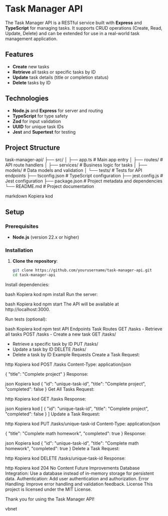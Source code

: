 # Task Manager API

The Task Manager API is a RESTful service built with **Express** and **TypeScript** for managing tasks. It supports CRUD operations (Create, Read, Update, Delete) and can be extended for use in a real-world task management application.

## Features

- **Create** new tasks
- **Retrieve** all tasks or specific tasks by ID
- **Update** task details (title or completion status)
- **Delete** tasks by ID

## Technologies

- **Node.js** and **Express** for server and routing
- **TypeScript** for type safety
- **Zod** for input validation
- **UUID** for unique task IDs
- **Jest** and **Supertest** for testing

## Project Structure

task-manager-api/ 
├── src/ │ 
├── app.ts # Main app entry 
│ 
├── routes/ # API route handlers 
│ 
├── services/ # Business logic for tasks
│ 
├── models/ # Data models and validation 
│ └── tests/ # Tests for API endpoints 
├── tsconfig.json # TypeScript configuration 
├── jest.config.js # Jest configuration 
├── package.json # Project metadata and dependencies 
└── README.md # Project documentation

markdown
Kopiera kod

## Setup

### Prerequisites

- **Node.js** (version 22.x or higher)

### Installation

1. **Clone the repository**:
   ```bash
   git clone https://github.com/yourusername/task-manager-api.git
   cd task-manager-api
Install dependencies:

bash
Kopiera kod
npm install
Run the server:

bash
Kopiera kod
npm start
The API will be available at http://localhost:3000.

Run tests (optional):

bash
Kopiera kod
npm test
API Endpoints
Task Routes
GET /tasks - Retrieve all tasks
POST /tasks - Create a new task
GET /tasks/
- Retrieve a specific task by ID
PUT /tasks/
- Update a task by ID
DELETE /tasks/
- Delete a task by ID
Example Requests
Create a Task
Request:

http
Kopiera kod
POST /tasks
Content-Type: application/json

{
  "title": "Complete project"
}
Response:

json
Kopiera kod
{
  "id": "unique-task-id",
  "title": "Complete project",
  "completed": false
}
Get All Tasks
Request:

http
Kopiera kod
GET /tasks
Response:

json
Kopiera kod
[
  {
    "id": "unique-task-id",
    "title": "Complete project",
    "completed": false
  }
]
Update a Task
Request:

http
Kopiera kod
PUT /tasks/unique-task-id
Content-Type: application/json

{
  "title": "Complete math homework",
  "completed": true
}
Response:

json
Kopiera kod
{
  "id": "unique-task-id",
  "title": "Complete math homework",
  "completed": true
}
Delete a Task
Request:

http
Kopiera kod
DELETE /tasks/unique-task-id
Response:

http
Kopiera kod
204 No Content
Future Improvements
Database Integration: Use a database instead of in-memory storage for persistent data.
Authentication: Add user authentication and authorization.
Error Handling: Improve error handling and validation feedback.
License
This project is licensed under the MIT License.

Thank you for using the Task Manager API!

vbnet